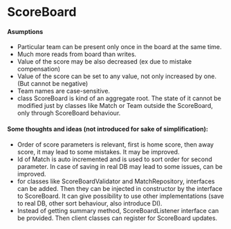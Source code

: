 # ScoreBoard

#### Asumptions
- Particular team can be present only once in the board at the same time.
- Much more reads from board than writes.
- Value of the score may be also decreased (ex due to mistake compensation)
- Value of the score can be set to any value, not only increased by one. (But cannot be negative)
- Team names are case-sensitive.
- class ScoreBoard is kind of an aggregate root. The state of it cannot be modified just by classes like Match or Team outside the ScoreBoard, only through ScoreBoard behaviour.



#### Some thoughts and ideas  (not introduced for sake of simplification):
- Order of score parameters is relevant, first is home score, then away score, it may lead to some mistakes. It may be improved.
- Id of Match is auto incremented and is used to sort order for second parameter. In case of saving in real DB may lead to some issues, can be improved.
- for classes like ScoreBoardValidator and MatchRepository, interfaces can be added. Then they can be injected in constructor by the interface to ScoreBoard. It can give possibility to use other implementations (save to real DB, other sort behaviour, also introduce DI).
- Instead of getting summary method, ScoreBoardListener interface can be provided. Then client classes can register for ScoreBoard updates.
